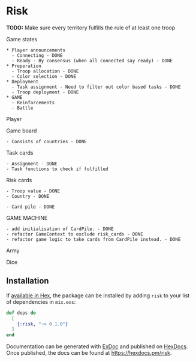# Risk

**TODO:**
    Make sure every territory fulfills the rule of at least one troop

Game states

    * Player announcements
      - Connecting - DONE
      - Ready - By consensus (when all connected say ready) - DONE
    * Preperation
      - Troop allocation - DONE
      - Color selection - DONE
    * Deployment
      - Task assignment - Need to filter out color based tasks - DONE
      - Troop deployment - DONE
    * GAME
      - Reinforcements
      - Battle

Player
      
Game board

    - Consists of countries - DONE
    
Task cards

    - Assignment - DONE
    - Task functions to check if fulfilled

Risk cards
    
    - Troop value - DONE
    - Country - DONE

    - Card pile - DONE

GAME MACHINE
    
    - add initialisation of CardPile. - DONE
    - refactor GameContext to exclude risk_cards - DONE
    - refactor game logic to take cards from CardPile instead. - DONE
    
Army
    
Dice
    

## Installation

If [available in Hex](https://hex.pm/docs/publish), the package can be installed
by adding `risk` to your list of dependencies in `mix.exs`:

```elixir
def deps do
  [
    {:risk, "~> 0.1.0"}
  ]
end
```

Documentation can be generated with [ExDoc](https://github.com/elixir-lang/ex_doc)
and published on [HexDocs](https://hexdocs.pm). Once published, the docs can
be found at <https://hexdocs.pm/risk>.

